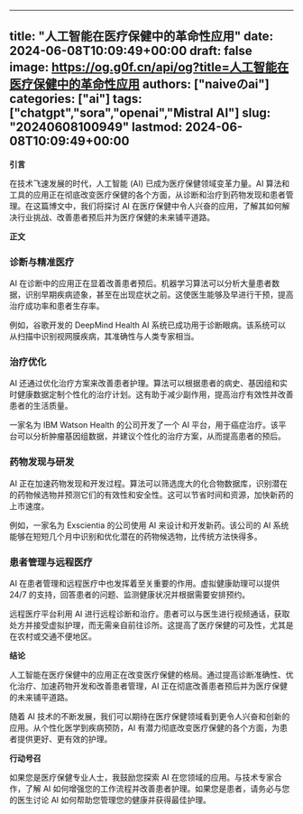 
---
title: "人工智能在医疗保健中的革命性应用"
date: 2024-06-08T10:09:49+00:00
draft: false
image: https://og.g0f.cn/api/og?title=人工智能在医疗保健中的革命性应用
authors: ["naiveのai"]
categories: ["ai"]
tags: ["chatgpt","sora","openai","Mistral AI"]
slug: "20240608100949"
lastmod: 2024-06-08T10:09:49+00:00
---
**引言**

在技术飞速发展的时代，人工智能 (AI) 已成为医疗保健领域变革力量。AI 算法和工具的应用正在彻底改变医疗保健的各个方面，从诊断和治疗到药物发现和患者管理。在这篇博文中，我们将探讨 AI 在医疗保健中令人兴奋的应用，了解其如何解决行业挑战、改善患者预后并为医疗保健的未来铺平道路。

**正文**

### 诊断与精准医疗

AI 在诊断中的应用正在显着改善患者预后。机器学习算法可以分析大量患者数据，识别早期疾病迹象，甚至在出现症状之前。这使医生能够及早进行干预，提高治疗成功率和患者生存率。

例如，谷歌开发的 DeepMind Health AI 系统已成功用于诊断眼病。该系统可以从扫描中识别视网膜疾病，其准确性与人类专家相当。

### 治疗优化

AI 还通过优化治疗方案来改善患者护理。算法可以根据患者的病史、基因组和实时健康数据定制个性化的治疗计划。这有助于减少副作用，提高治疗有效性并改善患者的生活质量。

一家名为 IBM Watson Health 的公司开发了一个 AI 平台，用于癌症治疗。该平台可以分析肿瘤基因组数据，并建议个性化的治疗方案，从而提高患者的预后。

### 药物发现与研发

AI 正在加速药物发现和开发过程。算法可以筛选庞大的化合物数据库，识别潜在的药物候选物并预测它们的有效性和安全性。这可以节省时间和资源，加快新药的上市速度。

例如，一家名为 Exscientia 的公司使用 AI 来设计和开发新药。该公司的 AI 系统能够在短短几个月中识别和优化潜在的药物候选物，比传统方法快得多。

### 患者管理与远程医疗

AI 在患者管理和远程医疗中也发挥着至关重要的作用。虚拟健康助理可以提供 24/7 的支持，回答患者的问题、监测健康状况并根据需要安排预约。

远程医疗平台利用 AI 进行远程诊断和治疗。患者可以与医生进行视频通话，获取处方并接受虚拟护理，而无需亲自前往诊所。这提高了医疗保健的可及性，尤其是在农村或交通不便地区。

**结论**

人工智能在医疗保健中的应用正在改变医疗保健的格局。通过提高诊断准确性、优化治疗、加速药物开发和改善患者管理，AI 正在彻底改善患者预后并为医疗保健的未来铺平道路。

随着 AI 技术的不断发展，我们可以期待在医疗保健领域看到更令人兴奋和创新的应用。从个性化医学到疾病预防，AI 有潜力彻底改变医疗保健的各个方面，为患者提供更好、更有效的护理。

**行动号召**

如果您是医疗保健专业人士，我鼓励您探索 AI 在您领域的应用。与技术专家合作，了解 AI 如何增强您的工作流程并改善患者护理。如果您是患者，请务必与您的医生讨论 AI 如何帮助您管理您的健康并获得最佳护理。
